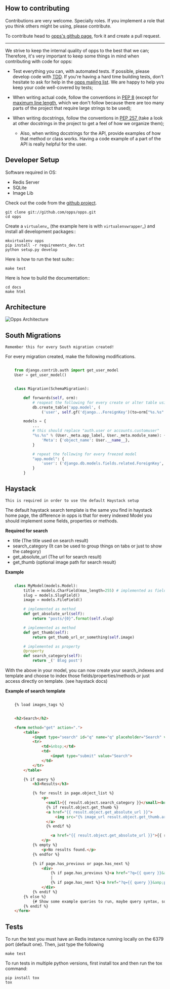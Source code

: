 ## How to contributing

Contributions are very welcome. Specially roles. If you implement a role that you think others might be using, please contribute.

To contribute head to [opps's github page](https://github.com/opps/opps), fork it and create a pull request.

----------

We strive to keep the internal quality of opps to the best that we can;
Therefore, it's very important to keep some things in mind when contributing with code for opps:

* Test everything you can, with automated tests. If possible, please develop code with [TDD](http://en.wikipedia.org/wiki/Test-driven_development).
  If you're having a hard time building tests, don't hesitate to ask for help in the [opps mailing list](http://groups.google.com/group/opps-developers).
  We are happy to help you keep your code well-covered by tests;

* When writing actual code, follow the conventions in [PEP 8](http://www.python.org/dev/peps/pep-0008/)
  (except for [maximum line length](http://www.python.org/dev/peps/pep-0008/#maximum-line-length),
  which we don't follow because there are too many parts of the project that require large strings to be used);

* When writing docstrings, follow the conventions in [PEP 257 ](http://www.python.org/dev/peps/pep-0257)
  (take a look at other docstrings in the project to get a feel of how we organize them);

  - Also, when writing docstrings for the API, provide examples of how that method or class works.
    Having a code example of a part of the API is really helpful for the user.


Developer Setup
---------------

Software required in OS:

* Redis Server
* SQLite
* Image Lib

Check out the code from the [github project](https://github.com/opps/opps).

    git clone git://github.com/opps/opps.git
    cd opps

Create a `virtualenv`_ (the example here is with `virtualenvwrapper`_) and install all development packages::

    mkvirtualenv opps
    pip install -r requirements_dev.txt
    python setup.py develop

Here is how to run the test suite::

    make test

Here is how to build the documentation::

    cd docs
    make html


Architecture
------------

![Opps Architecture](https://raw.githubusercontent.com/opps/opps/master/docs/source/_static/opps_visualized.png)


## South Migrations

`Remember this for every South migration created!`

For every migration created, make the following modifications.

```python

    from django.contrib.auth import get_user_model
    User = get_user_model()


    class Migration(SchemaMigration):

        def forwards(self, orm):
            # reapeat the following for every create or alter table using "user" relation
            db.create_table('app.model', (
                ('user', self.gf('django...ForeignKey')(to=orm["%s.%s" % (User._meta.app_label, User._meta.object_name)])

        models = {
            ...
            # this should replace "auth.user or accounts.customuser"
            "%s.%s" % (User._meta.app_label, User._meta.module_name): {
                'Meta': {'object_name': User.__name__},
            }

            # repeat the following for every freezed model
            "app.model": {
                'user': ('django.db.models.fields.related.ForeignKey', [], {'to': "orm['%s.%s']"% (User._meta.app_label, User._meta.object_name)})
            }
        }
```

## Haystack

`This is required in order to use the default Haystack setup`

The default haystack search template is the same you find in haystack home page, the difference in opps 
is that for every indexed Model you should implement some fields, properties or methods.

**Required for search**

* title (The title used on search result)
* search_category (It can be used to group things on tabs or just to show the category)
* get_absolute_url (The url for search result)
* get_thumb (optional image path for search result)


**Example**

```python

    class MyModel(models.Model):
        title = models.CharField(max_length=255) # implemented as field
        slug = models.SlugField()
        image = models.FileField()

        # implemented as method
        def get_absolute_url(self):
            return "posts/{0}".format(self.slug)

        # implemented as method
        def get_thumb(self):
            return get_thumb_url_or_something(self.image)

        # implemented as property
        @property
        def search_category(self):
            return _(' Blog post')
```

With the above in your model, you can now create your search_indexes and template and choose to index those 
fields/properties/methods or just access directly on template. (see haystack docs)


**Example of search template**


```html

    {% load images_tags %}


    <h2>Search</h2>

    <form method="get" action=".">
        <table>
            <input type="search" id="q" name="q" placeholder="Search" value="{{ request.GET.q}}" required>
            <tr>
                <td>&nbsp;</td>
                <td>
                    <input type="submit" value="Search">
                </td>
            </tr>
        </table>

        {% if query %}
            <h3>Results</h3>

            {% for result in page.object_list %}
                <p>
                  <small>{{ result.object.search_category }}</small><br>
                  {% if result.object.get_thumb %}
                  <a href="{{ result.object.get_absolute_url }}">
                      <img src="{% image_url result.object.get_thumb.archive.url width=100 height=100 %}" alt="{{ result.object.title}}" class="span2" />
                  </a>
                  {% endif %}

                    <a href="{{ result.object.get_absolute_url }}">{{ result.object.title }}</a>
                </p>
            {% empty %}
                <p>No results found.</p>
            {% endfor %}

            {% if page.has_previous or page.has_next %}
                <div>
                    {% if page.has_previous %}<a href="?q={{ query }}&amp;page={{ page.previous_page_number }}">{% endif %}&laquo; Previous{% if page.has_previous %}</a>{% endif %}
                    |
                    {% if page.has_next %}<a href="?q={{ query }}&amp;page={{ page.next_page_number }}">{% endif %}Next &raquo;{% if page.has_next %}</a>{% endif %}
                </div>
            {% endif %}
        {% else %}
            {# Show some example queries to run, maybe query syntax, something else? #}
        {% endif %}
    </form>
```

## Tests

To run the test you must have an Redis instance running locally on the 6379 port (default one). Then, just type the following

    make test
    
To run tests in multiple python versions, first install tox and then run the tox command:

    pip install tox
    tox

